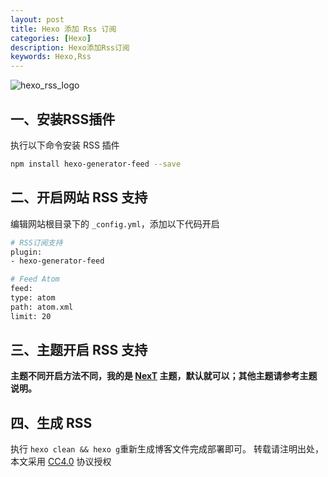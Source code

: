 ```yaml
---
layout: post
title: Hexo 添加 Rss 订阅
categories: [Hexo]
description: Hexo添加Rss订阅
keywords: Hexo,Rss
---
```


![hexo_rss_logo](https://mritd.b0.upaiyun.com/markdown/hexo_rss_logo.png)

## 一、安装RSS插件

执行以下命令安装 RSS 插件

``` sh
npm install hexo-generator-feed --save
```

<!--more-->

## 二、开启网站 RSS 支持

编辑网站根目录下的 `_config.yml`，添加以下代码开启

``` sh
# RSS订阅支持
plugin:
- hexo-generator-feed

# Feed Atom
feed:
type: atom
path: atom.xml
limit: 20
```

## 三、主题开启 RSS 支持

**主题不同开启方法不同，我的是 [NexT](https://github.com/iissnan/hexo-theme-next) 主题，默认就可以；其他主题请参考主题说明。**

## 四、生成 RSS

执行 `hexo clean && hexo g`重新生成博客文件完成部署即可。
转载请注明出处，本文采用 [CC4.0](http://creativecommons.org/licenses/by-nc-nd/4.0/) 协议授权
